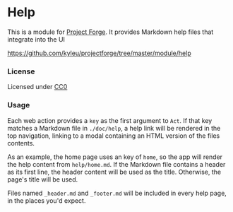 <!--- Content managed by Project Forge, see [projectforge.md] for details. -->
# Help

This is a module for [Project Forge](https://projectforge.dev). It provides Markdown help files that integrate into the UI

https://github.com/kyleu/projectforge/tree/master/module/help

### License 

Licensed under [CC0](https://creativecommons.org/publicdomain/zero/1.0)

### Usage

Each web action provides a `key` as the first argument to `Act`. 
If that key matches a Markdown file in `./doc/help`, a help link will be rendered in the top navigation, linking to a modal containing an HTML version of the files contents.

As an example, the home page uses an key of `home`, so the app will render the help content from `help/home.md`.
If the Markdown file contains a header as its first line, the header content will be used as the title. 
Otherwise, the page's title will be used.

Files named `_header.md` and `_footer.md` will be included in every help page, in the places you'd expect.
